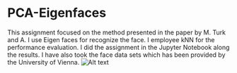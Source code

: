 # PCA-Eigenfaces
This assignment focused on the method presented in the paper by M. Turk and A. I use Eigen faces for recognize the face. I employee kNN for the performance evaluation. I did the assignment in the Jupyter Notebook along the results. I have also took the face data sets which
has been provided by the University of Vienna.
![Alt text](https://github.com/saman-nia/PCA-Eigenfaces/blob/master/Accuracy%20of%20the%20Variance.png?raw=true "Title")
